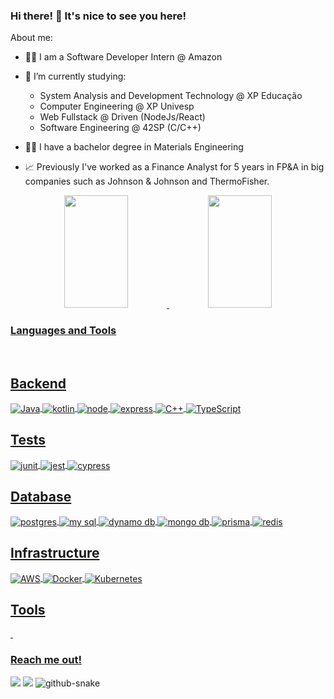 ### Hi there! 👋 It's nice to see you here!

About me:

- 👩‍💻 I am a Software Developer Intern @ Amazon

- 🌱 I’m currently studying: 
    * System Analysis and Development Technology @ XP Educação
    * Computer Engineering @ XP Univesp
    * Web Fullstack @ Driven (NodeJs/React)
    * Software Engineering @ 42SP (C/C++)

- :woman_student: I have a bachelor degree in Materials Engineering
- :chart_with_upwards_trend: Previously I've worked as a Finance Analyst for 5 years in FP&A in big companies such as Johnson & Johnson and ThermoFisher.

<div align="center">
  <a href="https://github.com/renatainacio">
  <img height="180em" width="45%" src="https://github-readme-stats.vercel.app/api?username=renatainacio&show_icons=true&theme=dracula&include_all_commits=true"/>
  <img height="180em" width="45%" src="https://github-readme-stats.vercel.app/api/top-langs/?username=renatainacio&layout=compact&langs_count=10&theme=dracula"/>
</div>
  
###

### Languages and Tools
  
<div style="display: inline_block"><br>

   ## Backend

   <img align="center" alt="Java" src="https://img.shields.io/badge/Java-007ACC?style=for-the-badge&logo=java&logoColor=white">
   <img align="center" alt="kotlin" src="https://img.shields.io/badge/Kotlin-0095D5?&style=for-the-badge&logo=kotlin&logoColor=white">
   <img align="center" alt="node" src="https://img.shields.io/badge/Node%20js-339933?style=for-the-badge&logo=nodedotjs&logoColor=white">
   <img align="center" alt="express" src="https://img.shields.io/badge/Express%20js-000000?style=for-the-badge&logo=express&logoColor=white">
   <img align="center" alt="C++" src="https://img.shields.io/badge/C%2B%2B-00599C?style=for-the-badge&logo=c%2B%2B&logoColor=white">
   <img align="center" alt="TypeScript" src="https://img.shields.io/badge/TypeScript-007ACC?style=for-the-badge&logo=typescript&logoColor=white">

   ## Tests
   <img align="center" alt="junit" src="https://img.shields.io/badge/Junit-25A162?style=for-the-badge&logo=junit5&logoColor=white">
   <img align="center" alt="jest" src="https://img.shields.io/badge/Jest-C21325?style=for-the-badge&logo=jest&logoColor=white">
   <img align="center" alt="cypress" src="https://img.shields.io/badge/Cypress-17202C?style=for-the-badge&logo=cypress&logoColor=white">

   ## Database
   <img align="center" alt="postgres" src="https://img.shields.io/badge/PostgreSQL-316192?style=for-the-badge&logo=postgresql&logoColor=white">
   <img align="center" alt="my sql" src="https://img.shields.io/badge/MySQL-005C84?style=for-the-badge&logo=mysql&logoColor=white">
   <img align="center" alt="dynamo db" src="https://img.shields.io/badge/DynamoDB-4053D6?style=for-the-badge&logo=Amazon%20DynamoDB&logoColor=white">
   <img align="center" alt="mongo db" src="https://img.shields.io/badge/MongoDB-4EA94B?style=for-the-badge&logo=mongodb&logoColor=white">
   <img align="center" alt="prisma" src="https://img.shields.io/badge/Prisma-3982CE?style=for-the-badge&logo=Prisma&logoColor=white">
   <img align="center" alt="redis" src="https://img.shields.io/badge/redis-%23DD0031.svg?&style=for-the-badge&logo=redis&logoColor=white">

   ## Infrastructure
   <img align="center" alt="AWS" src="https://img.shields.io/badge/AWS-FF9900?style=for-the-badge&logo=amazonaws&logoColor=white">
   <img align="center" alt="Docker" src="https://img.shields.io/badge/Docker-2CA5E0?style=for-the-badge&logo=docker&logoColor=white">
   <img align="center" alt="Kubernetes" src="https://img.shields.io/badge/kubernetes-326ce5.svg?&style=for-the-badge&logo=kubernetes&logoColor=white">
   
   ## Tools
   <img align="center" alt="" src="https://img.shields.io/badge/eslint-3A33D1?style=for-the-badge&logo=eslint&logoColor=white">
   <img align="center" alt="" src="https://img.shields.io/badge/prettier-1A2C34?style=for-the-badge&logo=prettier&logoColor=F7BA3E">

</div>

 ###
  
 ### Reach me out!

<div> 
  <a href="https://www.linkedin.com/in/renata-v-inacio/" target="_blank"><img src="https://img.shields.io/badge/-LinkedIn-%230077B5?style=for-the-badge&logo=linkedin&logoColor=white" target="_blank"></a> 
  <a href = "mailto:revazgauska@gmail.com"><img src="https://img.shields.io/badge/-Gmail-%23333?style=for-the-badge&logo=gmail&logoColor=white" target="_blank"></a>

 <picture>
  <source media="(prefers-color-scheme: dark)" srcset="https://raw.githubusercontent.com/renatainacio/renatainacio/output/github-contribution-grid-snake-dark.svg" />
  <source media="(prefers-color-scheme: light)" srcset="https://raw.githubusercontent.com/renatainacio/renatainacio/output/github-contribution-grid-snake.svg" />
  <img alt="github-snake" src="github-snake.svg" />
</picture>
  
</div>
